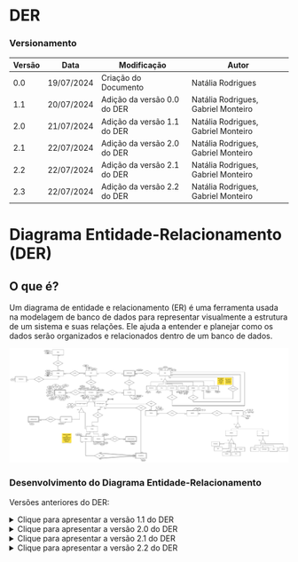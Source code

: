 # DER

### Versionamento

| Versão | Data       | Modificação                                                                              | Autor                               |
| ------ | ---------- | ---------------------------------------------------------------------------------------- | ----------------------------------- |
| 0.0    | 19/07/2024 | Criação do Documento                                                                     | Natália Rodrigues                   |
| 1.1    | 20/07/2024 | Adição da versão 0.0 do DER                                                              | Natália Rodrigues, Gabriel Monteiro |
| 2.0    | 21/07/2024 | Adição da versão 1.1 do DER                                                              | Natália Rodrigues, Gabriel Monteiro |
| 2.1    | 22/07/2024 | Adição da versão 2.0 do DER                                                              | Natália Rodrigues, Gabriel Monteiro |
| 2.2    | 22/07/2024 | Adição da versão 2.1 do DER                                                              | Natália Rodrigues, Gabriel Monteiro |
| 2.3   | 22/07/2024 | Adição da versão 2.2 do DER                                                              | Natália Rodrigues, Gabriel Monteiro |

# Diagrama Entidade-Relacionamento (DER)

## O que é?

Um diagrama de entidade e relacionamento (ER) é uma ferramenta usada na modelagem de banco de dados para representar visualmente a estrutura de um sistema e suas relações. Ele ajuda a entender e planejar como os dados serão organizados e relacionados dentro de um banco de dados.

![DER v2.1](./assets/DERv/DERv2.2.png)

### Desenvolvimento do Diagrama Entidade-Relacionamento
Versões anteriores do DER:

<details>
<summary>Clique para apresentar a versão 1.1 do DER</summary>

### DER v1.1

![DER v1.1](./assets/DERv/DERv1.0.png)

</details>

<details>
<summary>Clique para apresentar a versão 2.0 do DER</summary>

### DER v2.0

![DER v2.0](docs/assets/DERv/DERv2.0.png)

</details>

<details>
<summary>Clique para apresentar a versão 2.1 do DER</summary>
  
### DER v2.1

![DER v2.1](docs/assets/DERv/DERv2.1.png)

</details>

<details>
<summary>Clique para apresentar a versão 2.2 do DER</summary>
  
### DER v2.2

![DER v2.2](docs/assets/DERv/DERv2.2.png)

</details>

